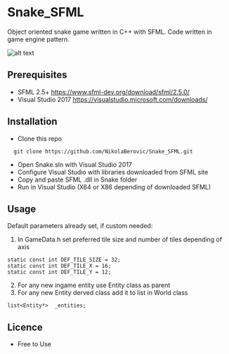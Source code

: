 # Snake_SFML
Object oriented snake game written in C++ with SFML.
Code written in game engine pattern.

![alt text](http://www.mediafire.com/convkey/2f39/j2b6xgxdq40zudvzg.jpg)

## Prerequisites
- SFML 2.5+ https://www.sfml-dev.org/download/sfml/2.5.0/
- Visual Studio 2017 https://visualstudio.microsoft.com/downloads/

## Installation
- Clone this repo
```
  git clone https://github.com/NikolaBerovic/Snake_SFML.git
```
- Open Snake.sln with Visual Studio 2017
- Configure Visual Studio with libraries downloaded from SFML site
- Copy and paste SFML .dll in Snake folder
- Run in Visual Studio (X64 or X86 depending of downloaded SFML)

## Usage
Default parameters already set, if custom needed:
1. In GameData.h set preferred tile size and number of tiles depending of axis
```
static const int DEF_TILE_SIZE = 32;
static const int DEF_TILE_X = 16;
static const int DEF_TILE_Y = 12;
```
2. For any new ingame entity use Entity class as parent
3. For any new Entity derved class add it to list in World class
```
list<Entity*>  _entities;
```

## Licence
- Free to Use
